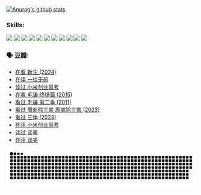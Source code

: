 
[![Anurag's github stats](https://github-readme-stats.vercel.app/api?username=w940853815)](https://github.com/anuraghazra/github-readme-stats)

### Skills:

<code><img height="32" src="https://cdn.jsdelivr.net/npm/simple-icons@v5/icons/python.svg"></code>
<code><img height="32" src="https://cdn.jsdelivr.net/npm/simple-icons@v5/icons/javascript.svg"></code>
<code><img height="32" src="https://cdn.jsdelivr.net/npm/simple-icons@v5/icons/django.svg"></code>
<code><img height="32" src="https://cdn.jsdelivr.net/npm/simple-icons@v5/icons/flask.svg"></code>
<code><img height="32" src="https://cdn.jsdelivr.net/npm/simple-icons@v5/icons/vuetify.svg"></code>
<code><img height="32" src="https://cdn.jsdelivr.net/npm/simple-icons@v5/icons/git.svg"></code>
<code><img height="32" src="https://cdn.jsdelivr.net/npm/simple-icons@v5/icons/docker.svg"></code>
<code><img height="32" src="https://cdn.jsdelivr.net/npm/simple-icons@v5/icons/postgresql.svg"></code>
<code><img height="32" src="https://cdn.jsdelivr.net/npm/simple-icons@v5/icons/elasticsearch.svg"></code>
<code><img height="32" src="https://cdn.jsdelivr.net/npm/simple-icons@v5/icons/macos.svg"></code>
<code><img height="32" src="https://cdn.jsdelivr.net/npm/simple-icons@v5/icons/linux.svg"></code>

### 🗣 豆瓣:

<!-- DOUBAN-ACTIVITIES:START -->
- [在看 新生‎ (2024)](https://www.douban.com/people/136069238/status/4607441062/?_i=15717714)
- [在读 一往无前](https://www.douban.com/people/136069238/status/4590507310/?_i=15717714)
- [读过 小米创业思考](https://www.douban.com/people/136069238/status/4590506983/?_i=15717714)
- [在看 毛骗 终结篇‎ (2015)](https://www.douban.com/people/136069238/status/4581971924/?_i=15717714)
- [看过 毛骗 第二季‎ (2011)](https://www.douban.com/people/136069238/status/4581971810/?_i=15717714)
- [看过 周处除三害 周處除三害‎ (2023)](https://www.douban.com/people/136069238/status/4575646701/?_i=15717714)
- [看过 三体‎ (2023)](https://www.douban.com/people/136069238/status/4574263039/?_i=15717714)
- [在读 小米创业思考](https://www.douban.com/people/136069238/status/4572047905/?_i=15717714)
- [读过 谈美](https://www.douban.com/people/136069238/status/4572047629/?_i=15717714)
- [在读 谈美](https://www.douban.com/people/136069238/status/4560861771/?_i=15717714)
<!-- DOUBAN-ACTIVITIES:END -->


![Snake animation](https://raw.githubusercontent.com/w940853815/w940853815/output/github-contribution-grid-snake.svg)

<!--
**w940853815/w940853815** is a ✨ _special_ ✨ repository because its `README.md` (this file) appears on your GitHub profile.

Here are some ideas to get you started:

- 🔭 I’m currently working on ...
- 🌱 I’m currently learning ...
- 👯 I’m looking to collaborate on ...
- 🤔 I’m looking for help with ...
- 💬 Ask me about ...
- 📫 How to reach me: ...
- 😄 Pronouns: ...
- ⚡ Fun fact: ...
-->
